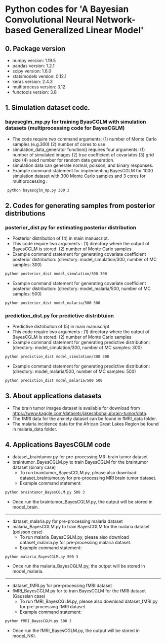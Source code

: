 # Python codes for 'A Bayesian Convolutional Neural Network-based Generalized Linear Model'

## 0. Package version
* numpy version: 1.19.5
* pandas version: 1.2.1
* scipy version: 1.6.0
* statsmodels version: 0.12.1
* keras version: 2.4.3
* multiprocess version: 3.12
* functools version: 3.8


## 1. Simulation dataset code. 
### bayescglm_mp.py for training ByasCGLM with simulation datasets (multiprocessing code for BayesCGLM)
* The code require two command arguments: (1) number of Monte Carlo samples (e.g.300) (2) number of cores to use
* simulation_data_generator function() requires four arguments:  (1) number of simulated images (2) true coefficient of covariates (3) grid size (4) seed number for random data generation.
* simulation data can generate normal, poisson, and binary responses. 
* Example command statement for implementing BayesCGLM for 1000 simulation dataset with 300 Monte Carlo samples and 3 cores for multiprocessing :
```diff
 python bayescglm_mp.py 300 3 
```
## 2. Codes for generating samples from posterior distributions 
### posterior_dist.py for estimating posterior distribution 
* Posterior distribution of (4) in main manuscript.
* This code require two arguments : (1) directory where the output of BayesCGLM is stored.  (2) number of Monte Carlo samples 
* Example command statement for generating covariate coefficient posterior distribution: (directory: model_simulation/300, number of MC samples: 300)  
```diff
python posterior_dist model_simulation/300 300
```
* Example command statement for generating covariate coefficient posterior distribution: (directory: model_malaria/500, number of MC samples: 500)  
```diff
python posterior_dist model_malaria/500 500
``` 
  
### prediction_dist.py for predictive distribtuion 
* Predictive distribution of (5) in main manuscript.
* This code require two arguments : (1) directory where the output of BayesCGLM is stored.  (2) number of Monte Carlo samples 
* Example command statement for generating predictive distribution: (directory: model_simulation/300, number of MC samples: 300)  
```diff
python prediction_dist model_simulation/300 300
```
* Example command statement for generating predictive distribution: (directory: model_malaria/500, number of MC samples: 500)  
```diff
python prediction_dist model_malaria/500 500
```

## 3. About applications datasets 
* The brain tumor images dataset is available for download from https://www.kaggle.com/datasets/jakeshbohaju/brain-tumor/data.
* The fMRI data for the anxiety dataset can be found in fMRI_data folder.
* The malaria incidence data for the African Great Lakes Region be found in malaria_data folder.

## 4. Applications BayesCGLM code
* dataset_braintumor.py for pre-processing MRI brain tumor dataset
* braintumor_BayesCGLM.py to train BayesCGLM for the braintumor dataset (binary case)
  - To run braintumor_BayesCGLM.py, please also download dataset_braintumor.py for pre-processing MRI brain tumor dataset.
  - Example command statement:
```diff
python braintumor_BayesCGLM.py 500 3 
```
* Once run the braintumor_BayesCGLM.py, the output will be stored in model_brain.
--------
* dataset_malaria.py for pre-processing malaria dataset
* malaria_BayesCGLM.py to train BayesCGLM for the malaria dataset (poisson case)
  - To run malaria_BayesCGLM.py, please also download dataset_malaria.py for pre-processing malaria dataset.
  - Example command statement:
```diff
python malaria_BayesCGLM.py 500 3 
```
* Once run the malaria_BayesCGLM.py, the output will be stored in model_malaria.
---------
* dataset_fMRI.py for pre-processing fMRI dataset
* fMRI_BayesCGLM.py for to train BayesCGLM for the fMRI dataset (Gaussian case)
  - To run fMRI_BayesCGLM.py, please also download dataset_fMRI.py for pre-processing fMRI dataset.
  - Example command statement:
```diff
python fMRI_BayesCGLM.py 500 3 
```
* Once run the fMRI_BayesCGLM.py, the output will be stored in model_NKI.


